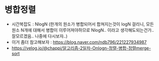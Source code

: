 # 병합정렬
- 시간복잡도 : NlogN (한개의 원소가 병합되어서 합쳐지는것이 logN 걸리니, 모든 원소 N개에 대해서 병합이 이루어져야하므로 NlogN.. 이라고 생각해도되는건가.. 잘모르겠음.. 나중에 다시보자..)
- 이거 좀더 참고해보자 : https://blog.naver.com/ndb796/221227934987
- https://velog.io/@chappi/알고리즘-2일차-Onlogn-정렬-병합-정렬merge-sort